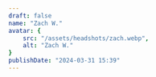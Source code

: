 ```yaml
---
draft: false
name: "Zach W."
avatar: {
    src: "/assets/headshots/zach.webp",
    alt: "Zach W."
}
publishDate: "2024-03-31 15:39"
---
```

